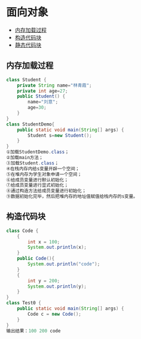 # 面向对象
  - [内存加载过程](#内存加载过程)
  - [构造代码块](#构造代码块)
  - [静态代码块](#静态代码块)
  


## 内存加载过程
```java
class Student {
	private String name="林青霞";
	private int age=27;
	public Student() {
		name="刘意";
		age=30;
	}
}
class StudentDemo{
	public static void main(String[] args) {
		Student s=new Student();
	}
}
①加载StudentDemo.class；
②加载main方法；
③加载Student.class；
④在栈内存内给s变量开辟一个空间；
⑤在堆内存为学生对象申请一个空间；
⑥给成员变量进行默认初始化；
⑦给成员变量进行显式初始化；
⑧通过构造方法给成员变量进行初始化；
⑨数据初始化完毕，然后把堆内存的地址值赋值给栈内存的s变量。
```


## 构造代码块
```java
class Code {
	{
		int x = 100;
		System.out.println(x);
	}
	public Code(){
		System.out.println("code");
	}
	{
		int y = 200;
		System.out.println(y);
	}
}
class Test0 {
	public static void main(String[] args) {
		Code c = new Code();	
	}
}
输出结果：100 200 code
```
